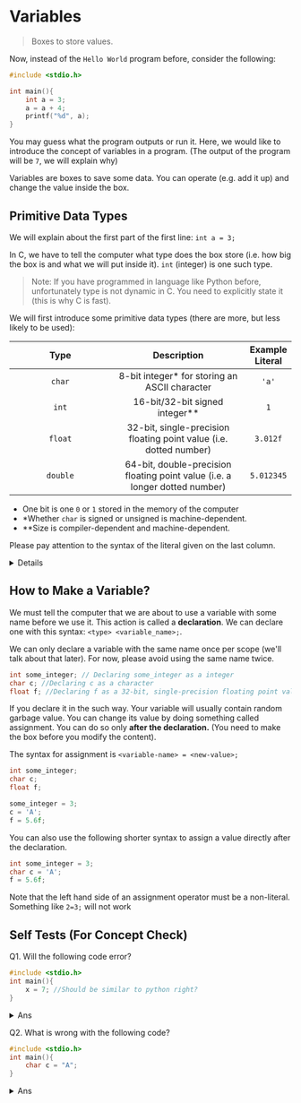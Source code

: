 # Variables

> Boxes to store values.

Now, instead of the `Hello World` program before, consider the following:

```c
#include <stdio.h>

int main(){
    int a = 3; 
    a = a + 4;
    printf("%d", a);
}
```
You may guess what the program outputs or run it. Here, we would like to introduce the concept of variables in a program. (The output of the program will be `7`, we will explain why)

Variables are boxes to save some data. You can operate (e.g. add it up) and change the value inside the box.

## Primitive Data Types

We will explain about the first part of the first line: `int a = 3;`

In C, we have to tell the computer what type does the box store (i.e. how big the box is and what we will put inside it). `int` (integer) is one such type.

> Note: If you have programmed in language like Python before, unfortunately type is not dynamic in C. You need to explicitly state it (this is why C is fast).

We will first introduce some primitive data types (there are more, but less likely to be used):

<table>
<thead>
<tr>
    <th width="212" align="center">Type</th>
    <th width="276" align="center">Description</th>
    <th align="center">Example Literal</th>
</tr>
</thead>
<tbody>
    <tr>
        <td align="center"><code>char</code></td>
        <td align="center">8-bit integer* for storing an ASCII character</td>
        <td align="center"><code>'a'</code></td>
        </tr><tr>
        <td align="center"><code>int</code></td>
        <td align="center">16-bit/32-bit signed integer**</td>
        <td align="center"><code>1</code></td>
        </tr><tr>
        <td align="center"><code>float</code></td>
        <td align="center">32-bit, single-precision floating point value (i.e. dotted number)</td>
        <td align="center"><code>3.012f</code></td>
        </tr><tr>
        <td align="center"><code>double</code></td>
        <td align="center">64-bit, double-precision floating point value (i.e. a longer dotted number)</td>
        <td align="center"><code>5.012345</code></td>
    </tr>
</tbody>
</table>

* One bit is one `0` or `1` stored in the memory of the computer
* \*Whether `char` is signed or unsigned is machine-dependent.
* \*\*Size is compiler-dependent and machine-dependent.

Please pay attention to the syntax of the literal given on the last column.


<details>
* [Primitive Types](primitive-types.md) (char, int, float, double)
* [The Boolean Type](the-boolean-type.md) (bool)
* [Standard Integer Types](standard-integer-types.md) (uint8\_t, int64\_t, ...)
</details>


## How to Make a Variable?

We must tell the computer that we are about to use a variable with some name before we use it. This action is called a **declaration**. We can declare one with this syntax: `<type> <variable_name>;`.

We can only declare a variable with the same name once per scope (we'll talk about that later). For now, please avoid using the same name twice.

```c
int some_integer; // Declaring some_integer as a integer
char c; //Declaring c as a character
float f; //Declaring f as a 32-bit, single-precision floating point value
```

If you declare it in the such way. Your variable will usually contain random garbage value. You can change its value by doing something called assignment. You can do so only **after the declaration.** (You need to make the box before you modify the content).

The syntax for assignment is `<variable-name> = <new-value>;` 

```c
int some_integer;
char c;
float f;

some_integer = 3;
c = 'A';
f = 5.6f;
```

You can also use the following shorter syntax to assign a value directly after the declaration.

```c
int some_integer = 3;
char c = 'A';
f = 5.6f;
```

Note that the left hand side of an assignment operator must be a non-literal. Something like `2=3;` will not work

## Self Tests (For Concept Check)

Q1. Will the following code error?

```c
#include <stdio.h>
int main(){
    x = 7; //Should be similar to python right?
}
```
<details>
    <summary>Ans</summary>
    It will error, variable x is not declared before assigned to a value. Please pay attention to the difference between the declaration syntax and the assignment syntax.
</details>

Q2. What is wrong with the following code?
```c
#include <stdio.h>
int main(){
    char c = "A";
}
```
<details>
    <summary>Ans</summary>
    char literals must be quoted with single quote. Double quote has another use, we will explain that later.
</details>